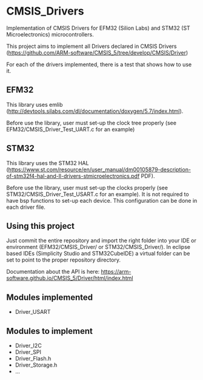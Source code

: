 # CMSIS_Drivers

Implementation of CMSIS Drivers for EFM32 (Silion Labs) and STM32 (ST Microelectronics) microcontrollers.

This project aims to implement all Drivers declared in CMSIS Drivers (https://github.com/ARM-software/CMSIS_5/tree/develop/CMSIS/Driver)

For each of the drivers implemented, there is a test that shows how to use it.

## EFM32
This library uses emlib (http://devtools.silabs.com/dl/documentation/doxygen/5.7/index.html).

Before use the library, user must set-up the clock tree properly (see EFM32/CMSIS_Driver_Test_UART.c for an example)

## STM32
This library uses the STM32 HAL (https://www.st.com/resource/en/user_manual/dm00105879-description-of-stm32f4-hal-and-ll-drivers-stmicroelectronics.pdf PDF).

Before use the library, user must set-up the clocks properly (see STM32/CMSIS_Driver_Test_USART.c for an example). It is not required to have bsp functions to set-up each device. This configuration can be done in each driver file.

## Using this project

Just commit the entire repository and import the right folder into your IDE or environment (EFM32/CMSIS_Driver/ or STM32/CMSIS_Driver/). 
In eclipse based IDEs (Simplicity Studio and STM32CubeIDE) a virtual folder can be set to point to the proper repository directory.

Documentation about the API is here: https://arm-software.github.io/CMSIS_5/Driver/html/index.html

## Modules implemented

* Driver_USART

## Modules to implement
* Driver_I2C
* Driver_SPI
* Driver_Flash.h
* Driver_Storage.h
* ...
